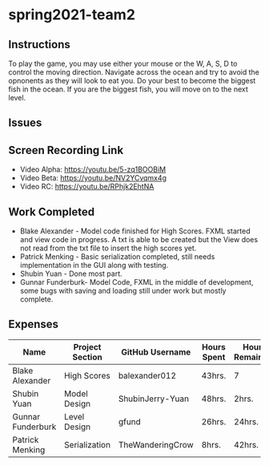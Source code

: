 # spring2021-team2

## Instructions

To play the game, you may use either your mouse or the W, A, S, D to control the moving direction. Navigate across the ocean and try to avoid the opnonents as they will look to eat you. Do your best to become the biggest fish in the ocean. If you are the biggest fish, you will move on to the next level.

## Issues

## Screen Recording Link

* Video Alpha: <https://youtu.be/5-zq1BOOBiM>
* Video Beta: <https://youtu.be/NV2YCvqmx4g>
* Video RC: <https://youtu.be/RPhjk2EhtNA>


## Work Completed

* Blake Alexander - Model code finished for High Scores. FXML started and view code in progress. A txt is able to be created but the View does not read from the txt file to insert the high scores yet.
* Patrick Menking - Basic serialization completed, still needs implementation in the GUI along with testing.
* Shubin Yuan - Done most part.
* Gunnar Funderburk- Model Code, FXML in the middle of development, some bugs with saving and loading still under work but mostly complete.

## Expenses

|Name|Project Section|GitHub Username|Hours Spent|Hours Remaining|Link|
|-------------|------------|--------------|--------|--------|-------------|
|Blake Alexander|High Scores|balexander012|43hrs.|7|<https://github.com/bjucps209/spring2021-team2/wiki/Alexander-Journal>|
|Shubin Yuan|Model Design|ShubinJerry-Yuan|48hrs.|2hrs.|<https://github.com/bjucps209/spring2021-team2/wiki/Shubin-Journal>|
|Gunnar Funderburk|Level Design|gfund|26hrs.|24hrs.|<https://github.com/bjucps209/spring2021-team2/wiki/Funderburk-Journal>|
|Patrick Menking|Serialization|TheWanderingCrow|8hrs.|42hrs.|<https://github.com/bjucps209/spring2021-team2/wiki/Menking-Journal>|
